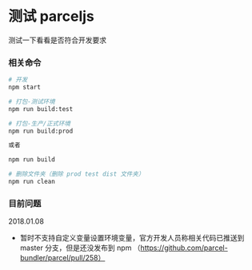 # 测试 parceljs

测试一下看看是否符合开发要求

### 相关命令

```bash
# 开发
npm start

# 打包-测试环境
npm run build:test

# 打包-生产/正式环境
npm run build:prod

或者 

npm run build

# 删除文件夹（删除 prod test dist 文件夹）
npm run clean
```


### 目前问题

2018.01.08

- 暂时不支持自定义变量设置环境变量，官方开发人员称相关代码已推送到 master 分支，但是还没发布到 npm （https://github.com/parcel-bundler/parcel/pull/258）
